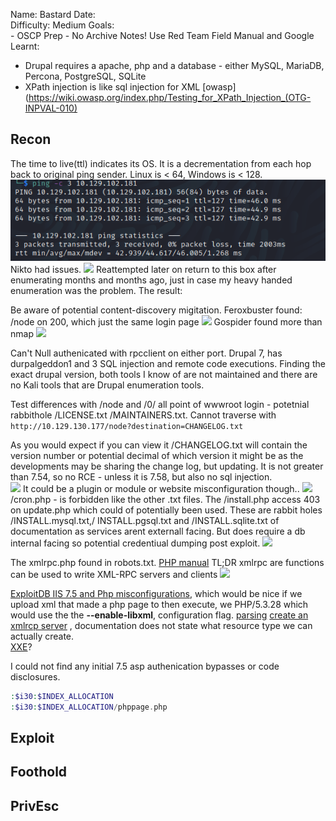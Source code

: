 
Name: Bastard
Date:  
Difficulty:  Medium
Goals:  
	- OSCP Prep
	- No Archive Notes! Use Red Team Field Manual and Google
Learnt:
- Drupal requires a apache, php and a database - either MySQL, MariaDB, Percona, PostgreSQL, SQLite
- XPath injection is like sql injection for XML [owasp](https://wiki.owasp.org/index.php/Testing_for_XPath_Injection_(OTG-INPVAL-010)

## Recon

The time to live(ttl) indicates its OS. It is a decrementation from each hop back to original ping sender. Linux is < 64, Windows is < 128.
![ping](HackTheBox/Retired-Machines/Bastard/Screenshots/ping.png)
Nikto had issues.
![](nikto-error-limit-reached.png)
Reattempted later on return to this box after enumerating months and months ago, just in case my heavy handed enumeration was the problem. The result:

Be aware of potential content-discovery migitation. Feroxbuster found: /node on 200, which just the same login page
![](doesnotlikedirbusting.png)
Gospider found more than nmap
![](gospider.png)

Can't Null authenicated with rpcclient on either port. Drupal 7, has durpalgeddon1 and 3 SQL injection and remote code executions. Finding the exact drupal version, both tools I know of are not maintained and there are no Kali tools that are Drupal enumeration tools.

Test differences with /node and /0/ all point of wwwroot login - potetnial rabbithole
/LICENSE.txt /MAINTAINERS.txt. Cannot traverse with `http://10.129.130.177/node?destination=CHANGELOG.txt`

As you would expect if you can view it /CHANGELOG.txt will contain the version number or potential decimal of which version it might be as the developments may be sharing the change log, but updating. It is not greater than 7.54, so no RCE - unless it is 7.58, but also no sql injection.  
![](drupalversion.png)
It could be a plugin or module or website misconfiguration though..
![](searchsploitdrupal.png)
 /cron.php - is forbidden like the other .txt files. The /install.php access 403 on update.php which could of potentially been used. These are rabbit holes /INSTALL.mysql.txt,/ INSTALL.pgsql.txt and /INSTALL.sqlite.txt of documentation as services arent externall facing. But does require a db internal facing so potential credentiual dumping  post exploit.
 ![](requiresadb.png) 

The xmlrpc.php found in robots.txt. [PHP manual](https://www.php.net/manual/en/book.xmlrpc.php) TL;DR xmlrpc are functions can be used to write XML-RPC servers and clients
![](xmlrpc.png)

[ExploitDB IIS 7.5 and Php misconfigurations](https://www.exploit-db.com/exploits/19033), which would be nice if we upload xml that made a php page to then execute, we PHP/5.3.28 which would use the the **--enable-libxml**, configuration flag. [parsing](https://www.php.net/manual/en/function.xmlrpc-parse-method-descriptions.php) [create an xmlrcp server](https://www.php.net/manual/en/function.xmlrpc-server-create.php) , documentation does not state what resource type we can actually create.  
[XXE](https://github.com/swisskyrepo/PayloadsAllTheThings/tree/master/XXE%20Injection#exploiting-xxe-to-retrieve-files)?

I could not find any initial 7.5 asp authenication bypasses or code disclosures.
```php
:$i30:$INDEX_ALLOCATION
:$i30:$INDEX_ALLOCATION/phppage.php
```

## Exploit

## Foothold

## PrivEsc

      
